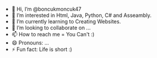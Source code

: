 - 👋 Hi, I’m @boncukmoncuk47
- 👀 I’m interested in Html, Java, Python, C# and Asseambly.
- 🌱 I’m currently learning to Creating Websites.
- 💞️ I’m looking to collaborate on ...
- 📫 How to reach me = You Can't :)
- 😄 Pronouns: ...
- ⚡ Fun fact: Life is short :)

<!---
boncukmoncuk47/boncukmoncuk47 is a ✨ special ✨ repository because its `README.md` (this file) appears on your GitHub profile.
You can click the Preview link to take a look at your changes.
--->

